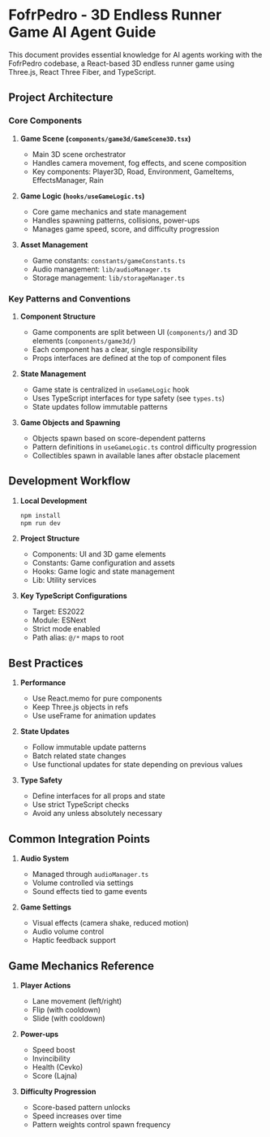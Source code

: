 # FofrPedro - 3D Endless Runner Game AI Agent Guide

This document provides essential knowledge for AI agents working with the FofrPedro codebase, a React-based 3D endless runner game using Three.js, React Three Fiber, and TypeScript.

## Project Architecture

### Core Components

1. **Game Scene (`components/game3d/GameScene3D.tsx`)**
   - Main 3D scene orchestrator
   - Handles camera movement, fog effects, and scene composition
   - Key components: Player3D, Road, Environment, GameItems, EffectsManager, Rain

2. **Game Logic (`hooks/useGameLogic.ts`)**
   - Core game mechanics and state management
   - Handles spawning patterns, collisions, power-ups
   - Manages game speed, score, and difficulty progression

3. **Asset Management**
   - Game constants: `constants/gameConstants.ts`
   - Audio management: `lib/audioManager.ts`
   - Storage management: `lib/storageManager.ts`

### Key Patterns and Conventions

1. **Component Structure**
   - Game components are split between UI (`components/`) and 3D elements (`components/game3d/`)
   - Each component has a clear, single responsibility
   - Props interfaces are defined at the top of component files

2. **State Management**
   - Game state is centralized in `useGameLogic` hook
   - Uses TypeScript interfaces for type safety (see `types.ts`)
   - State updates follow immutable patterns

3. **Game Objects and Spawning**
   - Objects spawn based on score-dependent patterns
   - Pattern definitions in `useGameLogic.ts` control difficulty progression
   - Collectibles spawn in available lanes after obstacle placement

## Development Workflow

1. **Local Development**
   ```bash
   npm install
   npm run dev
   ```

2. **Project Structure**
   - Components: UI and 3D game elements
   - Constants: Game configuration and assets
   - Hooks: Game logic and state management
   - Lib: Utility services

3. **Key TypeScript Configurations**
   - Target: ES2022
   - Module: ESNext
   - Strict mode enabled
   - Path alias: `@/*` maps to root

## Best Practices

1. **Performance**
   - Use React.memo for pure components
   - Keep Three.js objects in refs
   - Use useFrame for animation updates

2. **State Updates**
   - Follow immutable update patterns
   - Batch related state changes
   - Use functional updates for state depending on previous values

3. **Type Safety**
   - Define interfaces for all props and state
   - Use strict TypeScript checks
   - Avoid any unless absolutely necessary

## Common Integration Points

1. **Audio System**
   - Managed through `audioManager.ts`
   - Volume controlled via settings
   - Sound effects tied to game events

2. **Game Settings**
   - Visual effects (camera shake, reduced motion)
   - Audio volume control
   - Haptic feedback support

## Game Mechanics Reference

1. **Player Actions**
   - Lane movement (left/right)
   - Flip (with cooldown)
   - Slide (with cooldown)

2. **Power-ups**
   - Speed boost
   - Invincibility
   - Health (Cevko)
   - Score (Lajna)

3. **Difficulty Progression**
   - Score-based pattern unlocks
   - Speed increases over time
   - Pattern weights control spawn frequency
